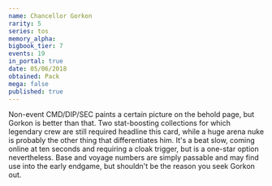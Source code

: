 ```yaml
---
name: Chancellor Gorkon
rarity: 5
series: tos
memory_alpha:
bigbook_tier: 7
events: 19
in_portal: true
date: 05/06/2018
obtained: Pack
mega: false
published: true
---
```


Non-event CMD/DIP/SEC paints a certain picture on the behold page, but Gorkon is better than that. Two stat-boosting collections for which legendary crew are still required headline this card, while a huge arena nuke is probably the other thing that differentiates him. It's a beat slow, coming online at ten seconds and requiring a cloak trigger, but is a one-star option nevertheless. Base and voyage numbers are simply passable and may find use into the early endgame, but shouldn't be the reason you seek Gorkon out.
